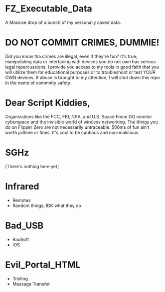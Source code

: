 # FZ_Executable_Data

A Massive drop of a bunch of my personally saved data.

# DO NOT COMMIT CRIMES, DUMMIE!

Did you know tha crimes are illegal, even if they're fun? It's true; manipulating data or interfacing with devices you do not own has serious legal repercussions. I provide you access to my tools in good faith that you will utilize them for educational purposes or to troubleshoot or test YOUR OWN devices. If abuse is brought to my attention, I will shut down this repo in the name of commnity safety.

# Dear Script Kiddies,

Organizations like the FCC, FBI, NSA, and U.S. Space Force DO monitor cyberspace and the invisible world of wireless networking. The things you do on Flipper Zero are not necessarily untraceable. 500ms of fun ain't worth jailtime or fines. It's cool to be cautious and non-malicious.

# SGHz
[There's nothing here yet]

# Infrared
- Remotes
- Random things; IDK what they do

# Bad_USB
- BadSoft
- iOS

# Evil_Portal_HTML
- Trolling
- Message Transfer


